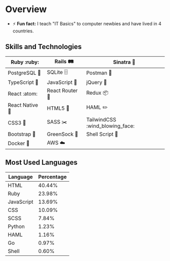 # Overview

- :zap: **Fun fact:** I teach "IT Basics" to computer newbies and have lived in 4 countries.

## Skills and Technologies

| Ruby :ruby: | Rails :railway_track: | Sinatra :tophat: |
|-------------|-----------------------|------------------|
| PostgreSQL :elephant: | SQLite :file_cabinet: | Postman :email: |
| TypeScript :blue_book: | JavaScript :yellow_heart: | jQuery :gem: |
| React :atom: | React Router :arrows_counterclockwise: | Redux :package: |
| React Native :iphone: | HTML5 :triangular_ruler: | HAML :pencil2: |
| CSS3 :art: | SASS :scissors: | TailwindCSS :wind_blowing_face: |
| Bootstrap :boot: | GreenSock :green_heart: | Shell Script :shell: |
| Docker :whale: | AWS :cloud: |

## Most Used Languages

| Language    | Percentage |
|-------------|------------|
| HTML        | 40.44%     |
| Ruby        | 23.98%     |
| JavaScript  | 13.69%     |
| CSS         | 10.09%     |
| SCSS        | 7.84%      |
| Python      | 1.23%      |
| HAML        | 1.16%      |
| Go          | 0.97%      |
| Shell       | 0.60%      |
